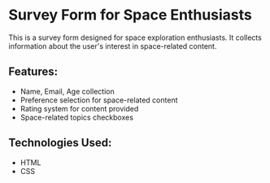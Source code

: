 # Survey Form for Space Enthusiasts

This is a survey form designed for space exploration enthusiasts. It collects information about the user's interest in space-related content.

## Features:
- Name, Email, Age collection
- Preference selection for space-related content
- Rating system for content provided
- Space-related topics checkboxes

## Technologies Used:
- HTML
- CSS
